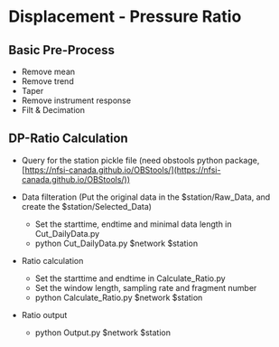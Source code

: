 # Displacement - Pressure Ratio

## Basic Pre-Process

- Remove mean
- Remove trend
- Taper
- Remove instrument response
- Filt & Decimation

## DP-Ratio Calculation

- Query for the station pickle file (need obstools python package, [https://nfsi-canada.github.io/OBStools/](https://nfsi-canada.github.io/OBStools/))
- Data filteration (Put the original data in the $station/Raw_Data, and create the $station/Selected_Data)

  - Set the starttime, endtime and minimal data length in Cut_DailyData.py
  - python Cut_DailyData.py $network $station
- Ratio calculation

  - Set the starttime and endtime in Calculate_Ratio.py
  - Set the window length, sampling rate and fragment number
  - python Calculate_Ratio.py $network $station
- Ratio output

  - python Output.py $network $station
